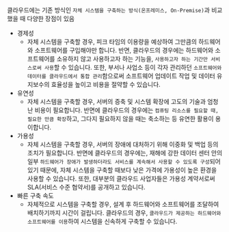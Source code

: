 클라우드에는 기존 방식인 ```자체 시스템을 구축하는 방식(온프레미스, On-Premise)```과 비교했을 때 다양한 장점이 있음

* 경제성
    * 자체 시스템을 구축할 경우, 피크 타임의 이용량을 예상하여 그만큼의 하드웨어와 소프트웨어를 구입해야만 합니다. 반면, 클라우드의 경우에는 하드웨어와 소프트웨어를 소유하지 않고 사용하고자 하는 기능을, ```사용하고자 하는 기간만 서비스로써 사용```할 수 있습니다. 또한, 부서나 사업소 등이 각자 관리하던 ```소프트웨어와 데이터를 클라우드에서 통합 관리```함으로써 소프트웨어 업데이트 작업 및 데이터 유지보수의 효율성을 높이고 비용을 절약할 수 있습니다.
* 유연성
    * 자체 시스템을 구축할 경우, 서버의 증축 및 시스템 확장에 고도의 기술과 엄청난 비용이 필요합니다. 반면에 클라우드의 경우에는 ```컴퓨팅 리소스를 필요할 때, 필요한 만큼 확장```하고, 그다지 필요하지 않을 때는 축소하는 등 유연한 활용이 용이합니다.
* 가용성
    * 자체 시스템을 구축할 경우, 서버의 장애에 대처하기 위해 이중화 및 백업 등의 조치가 필요합니다. 반면에 클라우드의 경우에는, 재해에 강한 데이터 센터 안의 일부 ```하드웨어가 장애가 발생하더라도 서비스를 계속해서 사용할 수 있도록 구성```되어 있기 때문에, 자체 시스템을 구축할 때보다 낮은 가격에 가용성이 높은 환경을 사용할 수 있습니다. 또한, 대부분의 클라우드 사업자들은 가용성 계약서로써 SLA(서비스 수준 협약서)를 공개하고 있습니다.
* 빠른 구축 속도
    * 자체적으로 시스템을 구축할 경우, 설계 후 하드웨어와 소프트웨어를 조달하여 배치하기까지 시간이 걸립니다. 클라우드의 경우, ```클라우드가 제공하는 하드웨어와 소프트웨어를 이용```하여 시스템을 신속하게 구축할 수 있습니다.